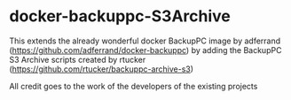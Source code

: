 # docker-backuppc-S3Archive

This extends the already wonderful docker BackupPC image by adferrand (https://github.com/adferrand/docker-backuppc) by adding the BackupPC S3 Archive scripts created by rtucker (https://github.com/rtucker/backuppc-archive-s3)

All credit goes to the work of the developers of the existing projects
